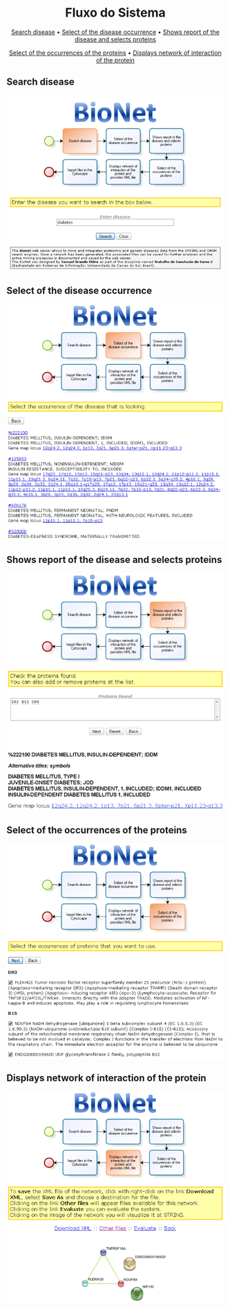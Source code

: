 <h1 align="center">
  Fluxo do Sistema
</h1>
<p align="center">
  <a href="#search-disease">Search disease</a> •
  <a href="#select-of-the-disease-occurrence">Select of the disease occurrence</a> •
  <a href="#shows-report-of-the-disease-and-selects-proteins">Shows report of the disease and selects proteins</a>
</p>
<p align="center">
  <a href="#select-of-the-occurrences-of-the-proteins">Select of the occurrences of the proteins</a> •
  <a href="#displays-network-of-interaction-of-the-protein">Displays network of interaction of the protein</a>
</p>

## Search disease

<div align="center">

  ![alt text](https://raw.githubusercontent.com/samuel-oldra/Monografia/main/imgs/step01.png)

</div>

## Select of the disease occurrence

<div align="center">

  ![alt text](https://raw.githubusercontent.com/samuel-oldra/Monografia/main/imgs/step02.png)

</div>

## Shows report of the disease and selects proteins

<div align="center">

  ![alt text](https://raw.githubusercontent.com/samuel-oldra/Monografia/main/imgs/step03.png)

</div>

## Select of the occurrences of the proteins

<div align="center">

  ![alt text](https://raw.githubusercontent.com/samuel-oldra/Monografia/main/imgs/step04.png)

</div>

## Displays network of interaction of the protein

<div align="center">

  ![alt text](https://raw.githubusercontent.com/samuel-oldra/Monografia/main/imgs/step05.png)

</div>
